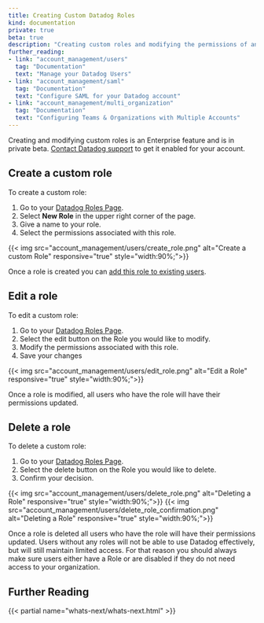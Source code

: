 ```yaml
---
title: Creating Custom Datadog Roles
kind: documentation
private: true
beta: true
description: "Creating custom roles and modifying the permissions of an existing role."
further_reading:
- link: "account_management/users"
  tag: "Documentation"
  text: "Manage your Datadog Users"
- link: "account_management/saml"
  tag: "Documentation"
  text: "Configure SAML for your Datadog account"
- link: "account_management/multi_organization"
  tag: "Documentation"
  text: "Configuring Teams & Organizations with Multiple Accounts"
---
```

<div class="alert alert-warning">
Creating and modifying custom roles is an Enterprise feature and is in private beta. <a href="/help">Contact Datadog support</a> to get it enabled for your account.
</div>

## Create a custom role

To create a custom role:

1. Go to your [Datadog Roles Page][1].
2. Select **New Role** in the upper right corner of the page.
3. Give a name to your role.
4. Select the permissions associated with this role.

{{< img src="account_management/users/create_role.png" alt="Create a custom Role" responsive="true" style="width:90%;">}}

Once a role is created you can [add this role to existing users][2].

## Edit a role

To edit a custom role:

1. Go to your [Datadog Roles Page][1].
2. Select the edit button on the Role you would like to modify.
3. Modify the permissions associated with this role.
4. Save your changes

{{< img src="account_management/users/edit_role.png" alt="Edit a Role" responsive="true" style="width:90%;">}}

Once a role is modified, all users who have the role will have their permissions updated.

## Delete a role

To delete a custom role:

1. Go to your [Datadog Roles Page][1].
2. Select the delete button on the Role you would like to delete.
3. Confirm your decision.

{{< img src="account_management/users/delete_role.png" alt="Deleting a Role" responsive="true" style="width:90%;">}}
{{< img src="account_management/users/delete_role_confirmation.png" alt="Deleting a Role" responsive="true" style="width:90%;">}}

Once a role is deleted all users who have the role will have their permissions updated. Users without any roles will not be able to use Datadog effectively, but will still maintain limited access. For that reason you should always make sure users either have a Role or are disabled if they do not need access to your organization.

## Further Reading

{{< partial name="whats-next/whats-next.html" >}}

[1]: https://app.datadoghq.com/rbac
[2]: /account_management/users/#edit-a-user-roles
